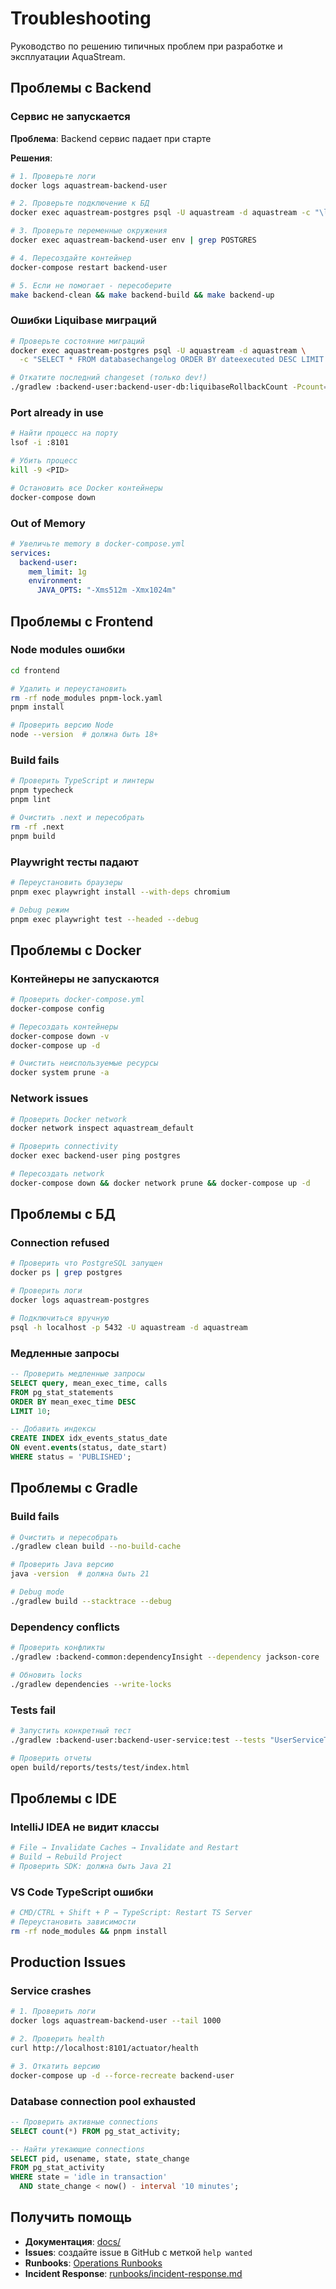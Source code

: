 # Troubleshooting

Руководство по решению типичных проблем при разработке и эксплуатации AquaStream.

## Проблемы с Backend

### Сервис не запускается

**Проблема**: Backend сервис падает при старте

**Решения**:

```bash
# 1. Проверьте логи
docker logs aquastream-backend-user

# 2. Проверьте подключение к БД
docker exec aquastream-postgres psql -U aquastream -d aquastream -c "\l"

# 3. Проверьте переменные окружения
docker exec aquastream-backend-user env | grep POSTGRES

# 4. Пересоздайте контейнер
docker-compose restart backend-user

# 5. Если не помогает - пересоберите
make backend-clean && make backend-build && make backend-up
```

### Ошибки Liquibase миграций

```bash
# Проверьте состояние миграций
docker exec aquastream-postgres psql -U aquastream -d aquastream \
  -c "SELECT * FROM databasechangelog ORDER BY dateexecuted DESC LIMIT 5;"

# Откатите последний changeset (только dev!)
./gradlew :backend-user:backend-user-db:liquibaseRollbackCount -Pcount=1
```

### Port already in use

```bash
# Найти процесс на порту
lsof -i :8101

# Убить процесс
kill -9 <PID>

# Остановить все Docker контейнеры
docker-compose down
```

### Out of Memory

```yaml
# Увеличьте memory в docker-compose.yml
services:
  backend-user:
    mem_limit: 1g
    environment:
      JAVA_OPTS: "-Xms512m -Xmx1024m"
```

## Проблемы с Frontend

### Node modules ошибки

```bash
cd frontend

# Удалить и переустановить
rm -rf node_modules pnpm-lock.yaml
pnpm install

# Проверить версию Node
node --version  # должна быть 18+
```

### Build fails

```bash
# Проверить TypeScript и линтеры
pnpm typecheck
pnpm lint

# Очистить .next и пересобрать
rm -rf .next
pnpm build
```

### Playwright тесты падают

```bash
# Переустановить браузеры
pnpm exec playwright install --with-deps chromium

# Debug режим
pnpm exec playwright test --headed --debug
```

## Проблемы с Docker

### Контейнеры не запускаются

```bash
# Проверить docker-compose.yml
docker-compose config

# Пересоздать контейнеры
docker-compose down -v
docker-compose up -d

# Очистить неиспользуемые ресурсы
docker system prune -a
```

### Network issues

```bash
# Проверить Docker network
docker network inspect aquastream_default

# Проверить connectivity
docker exec backend-user ping postgres

# Пересоздать network
docker-compose down && docker network prune && docker-compose up -d
```

## Проблемы с БД

### Connection refused

```bash
# Проверить что PostgreSQL запущен
docker ps | grep postgres

# Проверить логи
docker logs aquastream-postgres

# Подключиться вручную
psql -h localhost -p 5432 -U aquastream -d aquastream
```

### Медленные запросы

```sql
-- Проверить медленные запросы
SELECT query, mean_exec_time, calls
FROM pg_stat_statements
ORDER BY mean_exec_time DESC
LIMIT 10;

-- Добавить индексы
CREATE INDEX idx_events_status_date 
ON event.events(status, date_start) 
WHERE status = 'PUBLISHED';
```

## Проблемы с Gradle

### Build fails

```bash
# Очистить и пересобрать
./gradlew clean build --no-build-cache

# Проверить Java версию
java -version  # должна быть 21

# Debug mode
./gradlew build --stacktrace --debug
```

### Dependency conflicts

```bash
# Проверить конфликты
./gradlew :backend-common:dependencyInsight --dependency jackson-core

# Обновить locks
./gradlew dependencies --write-locks
```

### Tests fail

```bash
# Запустить конкретный тест
./gradlew :backend-user:backend-user-service:test --tests "UserServiceTest"

# Проверить отчеты
open build/reports/tests/test/index.html
```

## Проблемы с IDE

### IntelliJ IDEA не видит классы

```bash
# File → Invalidate Caches → Invalidate and Restart
# Build → Rebuild Project
# Проверить SDK: должна быть Java 21
```

### VS Code TypeScript ошибки

```bash
# CMD/CTRL + Shift + P → TypeScript: Restart TS Server
# Переустановить зависимости
rm -rf node_modules && pnpm install
```

## Production Issues

### Service crashes

```bash
# 1. Проверить логи
docker logs aquastream-backend-user --tail 1000

# 2. Проверить health
curl http://localhost:8101/actuator/health

# 3. Откатить версию
docker-compose up -d --force-recreate backend-user
```

### Database connection pool exhausted

```sql
-- Проверить активные connections
SELECT count(*) FROM pg_stat_activity;

-- Найти утекающие connections
SELECT pid, usename, state, state_change
FROM pg_stat_activity
WHERE state = 'idle in transaction'
  AND state_change < now() - interval '10 minutes';
```

## Получить помощь

- **Документация**: [docs/](../index.md)
- **Issues**: создайте issue в GitHub с меткой `help wanted`
- **Runbooks**: [Operations Runbooks](../operations/runbooks/)
- **Incident Response**: [runbooks/incident-response.md](../operations/runbooks/incident-response.md)
